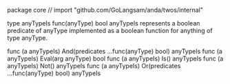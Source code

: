 package core // import "github.com/GoLangsam/anda/twos/internal"

type anyTypeIs func(anyType) bool
    anyTypeIs represents a boolean predicate of anyType implemented as a boolean
    function for anything of type anyType.


func (a anyTypeIs) And(predicates ...func(anyType) bool) anyTypeIs
func (a anyTypeIs) Eval(arg anyType) bool
func (a anyTypeIs) Is() anyTypeIs
func (a anyTypeIs) Not() anyTypeIs
func (a anyTypeIs) Or(predicates ...func(anyType) bool) anyTypeIs
